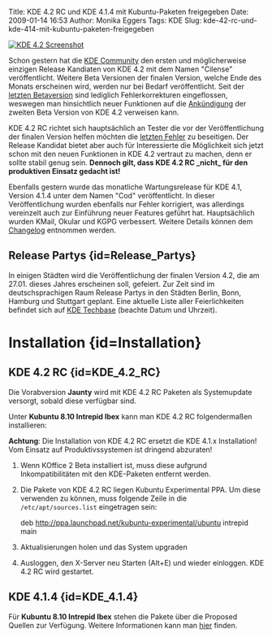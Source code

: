 Title: KDE 4.2 RC und KDE 4.1.4 mit Kubuntu-Paketen freigegeben
Date: 2009-01-14 16:53
Author: Monika Eggers
Tags: KDE
Slug: kde-42-rc-und-kde-414-mit-kubuntu-paketen-freigegeben

[![KDE 4.2 Screenshot](http://wiki.kubuntu-de.org/images/thumb/KDE_4.2_RC.png/150px-KDE_4.2_RC.png)](http://wiki.kubuntu-de.org/Bild:KDE_4.2_RC.png "KDE 4.2 Screenshot")

Schon gestern hat die [KDE Community](http://www.kde.org/ "http://www.kde.org")
den ersten und möglicherweise einzigen Release Kandiaten von KDE 4.2 mit
dem Namen "Cilense" veröffentlicht. Weitere Beta Versionen der finalen
Version, welche Ende des Monats erscheinen wird, werden nur bei Bedarf
veröffentlicht. Seit der [letzten
Betaversion](../../../../nachrichten/software/kde/kde-4-2-beta-2-mit-kubuntu-paketen-erschienen "http://www.kubuntu-de.org/nachrichten/software/kde/kde-4-2-beta-2-mit-kubuntu-paketen-erschienen") sind lediglich Fehlerkorrekturen eingeflossen, weswegen man
hinsichtlich neuer Funktionen auf die
[Ankündigung](http://www.kde.org/announcements/announce-4.2-beta2.php "http://www.kde.org/announcements/announce-4.2-beta2.php") der zweiten Beta Version von KDE 4.2 verweisen kann.

KDE 4.2 RC richtet sich hauptsächlich an Tester die vor der
Veröffentlichung der finalen Version helfen möchten die [letzten
Fehler](http://bugs.kde.org/ "http://bugs.kde.org") zu
beseitigen. Der Release Kandidat bietet aber auch für Interessierte die
Möglichkeit sich jetzt schon mit den neuen Funktionen in KDE 4.2
vertraut zu machen, denn er sollte stabil genug sein. **Dennoch gilt,
dass KDE 4.2 RC \_nicht\_ für den produktiven Einsatz gedacht ist!**

Ebenfalls gestern wurde das monatliche Wartungsrelease für KDE 4.1,
Version 4.1.4 unter dem Namen "Cod" veröffentlicht. In dieser
Veröffentlichung wurden ebenfalls nur Fehler korrigiert, was allerdings
vereinzelt auch zur Einführung neuer Features geführt hat. Hauptsächlich
wurden KMail, Okular und KGPG verbessert. Weitere Details können dem
[Changelog](http://www.kde.org/announcements/changelogs/changelog4_1_3to4_1_4.php "http://www.kde.org/announcements/changelogs/changelog4_1_3to4_1_4.php") entnommen werden.

## Release Partys {id=Release_Partys}

In einigen Städten wird die Veröffentlichung der finalen Version 4.2,
die am 27.01. dieses Jahres erscheinen soll, gefeiert. Zur Zeit sind im
deutschsprachigen Raum Release Partys in den Städten Berlin, Bonn,
Hamburg und Stuttgart geplant. Eine aktuelle Liste aller Feierlichkeiten
befindet sich auf [KDE
Techbase](http://techbase.kde.org/Events/KDE4ReleaseParties#Germany "http://techbase.kde.org/Events/KDE4ReleaseParties#Germany") (beachte Datum und Uhrzeit).

# Installation {id=Installation}

## KDE 4.2 RC {id=KDE_4.2_RC}

Die Vorabversion **Jaunty** wird mit KDE 4.2 RC Paketen als Systemupdate
versorgt, sobald diese verfügbar sind.

Unter **Kubuntu 8.10 Intrepid Ibex** kann man KDE 4.2 RC folgendermaßen
installieren:

**Achtung**: Die Installation von KDE 4.2 RC ersetzt die KDE 4.1.x
Installation! Vom Einsatz auf Produktivssystemen ist dringend abzuraten!

1. Wenn KOffice 2 Beta installiert ist, muss diese aufgrund
Inkompatibilitäten mit den KDE-Paketen entfernt werden.

2. Die Pakete von KDE 4.2 RC liegen Kubuntu Experimental PPA. Um diese
verwenden zu können, muss folgende Zeile in die `/etc/apt/sources.list`
eingetragen sein:

    deb http://ppa.launchpad.net/kubuntu-experimental/ubuntu intrepid main

3. Aktualisierungen holen und das System upgraden

4. Ausloggen, den X-Server neu Starten (Alt+E) und wieder einloggen. KDE
4.2 RC wird gestartet.

## KDE 4.1.4 {id=KDE_4.1.4}

Für **Kubuntu 8.10 Intrepid Ibex** stehen die Pakete über die Proposed
Quellen zur Verfügung. Weitere Informationen kann man
[hier](http://wiki.kubuntu-de.org/Konfiguration/Programme_installieren/Paketmanagement/Paketquellen "Konfiguration/Programme installieren/Paketmanagement/Paketquellen")
finden.

